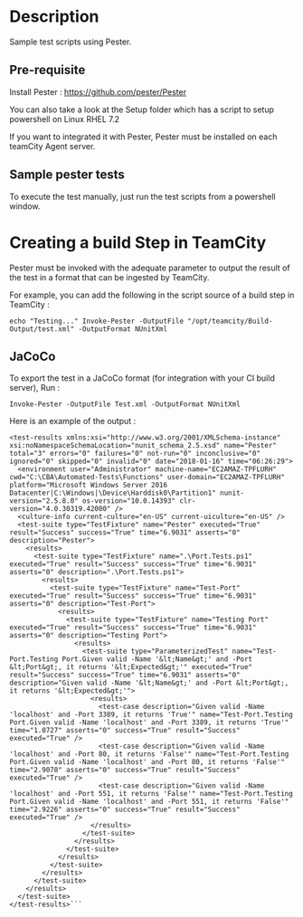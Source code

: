 # Description

Sample test scripts using Pester.

## Pre-requisite

Install Pester : https://github.com/pester/Pester

You can also take a look at the Setup folder which has a script to setup powershell on Linux RHEL 7.2

If you want to integrated it with Pester, Pester must be installed on each teamCity Agent server.

## Sample pester tests 

To execute the test manually, just run the test scripts from a powershell window.

# Creating a build Step in TeamCity 

Pester must be invoked with the adequate parameter to output the result of the test in a format that can be ingested by TeamCity.

For example, you can add the following in the script source of a build step in TeamCity : 

`echo "Testing..."
Invoke-Pester -OutputFile "/opt/teamcity/Build-Output/test.xml" -OutputFormat NUnitXml`


## JaCoCo

To export the test in a JaCoCo format (for integration with your CI build server), Run : 

`Invoke-Pester -OutputFile Test.xml -OutputFormat NUnitXml`

Here is an example of the output : 

```<?xml version="1.0" encoding="utf-8" standalone="no"?>
<test-results xmlns:xsi="http://www.w3.org/2001/XMLSchema-instance" xsi:noNamespaceSchemaLocation="nunit_schema_2.5.xsd" name="Pester" total="3" errors="0" failures="0" not-run="0" inconclusive="0" ignored="0" skipped="0" invalid="0" date="2018-01-16" time="06:26:29">
  <environment user="Administrator" machine-name="EC2AMAZ-TPFLURH" cwd="C:\CBA\Automated-Tests\Functions" user-domain="EC2AMAZ-TPFLURH" platform="Microsoft Windows Server 2016 Datacenter|C:\Windows|\Device\Harddisk0\Partition1" nunit-version="2.5.8.0" os-version="10.0.14393" clr-version="4.0.30319.42000" />
  <culture-info current-culture="en-US" current-uiculture="en-US" />
  <test-suite type="TestFixture" name="Pester" executed="True" result="Success" success="True" time="6.9031" asserts="0" description="Pester">
    <results>
      <test-suite type="TestFixture" name=".\Port.Tests.ps1" executed="True" result="Success" success="True" time="6.9031" asserts="0" description=".\Port.Tests.ps1">
        <results>
          <test-suite type="TestFixture" name="Test-Port" executed="True" result="Success" success="True" time="6.9031" asserts="0" description="Test-Port">
            <results>
              <test-suite type="TestFixture" name="Testing Port" executed="True" result="Success" success="True" time="6.9031" asserts="0" description="Testing Port">
                <results>
                  <test-suite type="ParameterizedTest" name="Test-Port.Testing Port.Given valid -Name '&lt;Name&gt;' and -Port &lt;Port&gt;, it returns '&lt;Expected&gt;'" executed="True" result="Success" success="True" time="6.9031" asserts="0" description="Given valid -Name '&lt;Name&gt;' and -Port &lt;Port&gt;, it returns '&lt;Expected&gt;'">
                    <results>
                      <test-case description="Given valid -Name 'localhost' and -Port 3389, it returns 'True'" name="Test-Port.Testing Port.Given valid -Name 'localhost' and -Port 3389, it returns 'True'" time="1.0727" asserts="0" success="True" result="Success" executed="True" />
                      <test-case description="Given valid -Name 'localhost' and -Port 80, it returns 'False'" name="Test-Port.Testing Port.Given valid -Name 'localhost' and -Port 80, it returns 'False'" time="2.9078" asserts="0" success="True" result="Success" executed="True" />
                      <test-case description="Given valid -Name 'localhost' and -Port 551, it returns 'False'" name="Test-Port.Testing Port.Given valid -Name 'localhost' and -Port 551, it returns 'False'" time="2.9226" asserts="0" success="True" result="Success" executed="True" />
                    </results>
                  </test-suite>
                </results>
              </test-suite>
            </results>
          </test-suite>
        </results>
      </test-suite>
    </results>
  </test-suite>
</test-results>```
